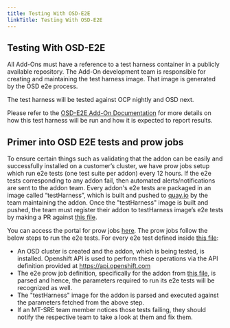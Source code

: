 ```yaml
---
title: Testing With OSD-E2E
linkTitle: Testing With OSD-E2E
---
```


## Testing With OSD-E2E

All Add-Ons must have a reference to a test harness container in a publicly
available repository. The Add-On development team is responsible for creating and maintaining the
test harness image. That image is generated by the OSD e2e process.

The test harness will be tested against OCP nightly and OSD next.

Please refer to the
[OSD-E2E Add-On Documentation](https://github.com/openshift/osde2e-example-test-harness/blob/main/README.md)
for more details on how this test harness will be run and how it is expected to
report results.

## Primer into OSD E2E tests and prow jobs

To ensure certain things such as validating that the addon can be easily and successfully installed on a customer’s cluster,
we have prow jobs setup which run e2e tests (one test suite per addon) every 12 hours.
If the e2e tests corresponding to any addon fail, then automated alerts/notifications are sent to the addon team.
Every addon's e2e tests are packaged in an image called “testHarness”, which is built and pushed to [quay.io](https://quay.io)
by the team maintaining the addon.
Once the "testHarness" image is built and pushed, the team must register their addon to testHarness image’s e2e tests
by making a PR against [this file](https://github.com/openshift/release/blob/master/ci-operator/jobs/openshift/osde2e/openshift-osde2e-main-periodics.yaml).

You can access the portal for prow jobs [here](https://prow.ci.openshift.org). The prow jobs follow the below steps to
run the e2e tests. For every e2e test defined inside [this file](https://github.com/openshift/release/blob/master/ci-operator/jobs/openshift/osde2e/openshift-osde2e-main-periodics.yaml):

* An OSD cluster is created and the addon, which is being tested, is installed. Openshift API is used to perform these
operations via the API definition provided at <https://api.openshift.com>
* The e2e prow job definition, specifically for the addon from [this file](https://github.com/openshift/release/blob/master/ci-operator/jobs/openshift/osde2e/openshift-osde2e-main-periodics.yaml),
is parsed and hence, the parameters required to run its e2e tests will be recognized as well.
* The "testHarness" image for the addon is parsed and executed against the parameters fetched from the above step.
* If an MT-SRE team member notices those tests failing, they should notify the respective team to take a look at them and fix them.
